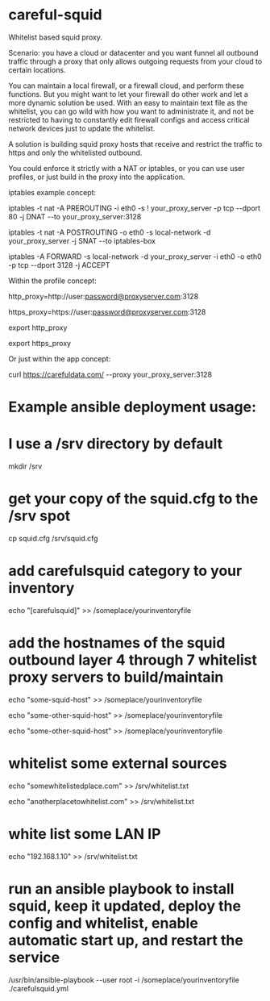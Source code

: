 # careful-squid
Whitelist based squid proxy. 

Scenario: you have a cloud or datacenter and you want funnel all outbound traffic through a proxy that only 
allows outgoing requests from your cloud to certain locations.

You can maintain a local firewall, or a firewall cloud, and perform these functions. But you might want to let your firewall do other work and let a more dynamic solution be used. With an easy to maintain text file as the whitelist, you can
go wild with how you want to administrate it, and not be restricted to having to constantly edit firewall configs and access critical network devices just to update the whitelist.

A solution is building squid proxy hosts that receive and restrict the traffic to https and only the whitelisted outbound.

You could enforce it strictly with a NAT or iptables, or you can use user profiles, or just build in the proxy into the application.

iptables example concept:

iptables -t nat -A PREROUTING -i eth0 -s ! your_proxy_server -p tcp --dport 80 -j DNAT --to your_proxy_server:3128

iptables -t nat -A POSTROUTING -o eth0 -s local-network -d your_proxy_server -j SNAT --to iptables-box

iptables -A FORWARD -s local-network -d your_proxy_server -i eth0 -o eth0 -p tcp --dport 3128 -j ACCEPT


Within the profile concept:

http_proxy=http://user:password@proxyserver.com:3128

https_proxy=https://user:password@proxyserver.com:3128

export http_proxy

export https_proxy


Or just within the app concept:

curl https://carefuldata.com/ --proxy your_proxy_server:3128



# Example ansible deployment usage:

# I use a /srv directory by default

mkdir /srv

# get your copy of the squid.cfg to the /srv spot

cp squid.cfg /srv/squid.cfg

# add carefulsquid category to your inventory

echo "[carefulsquid]" >> /someplace/yourinventoryfile

# add the hostnames of the squid outbound layer 4 through 7 whitelist proxy servers to build/maintain

echo "some-squid-host" >> /someplace/yourinventoryfile

echo "some-other-squid-host" >> /someplace/yourinventoryfile

echo "some-other-squid-host" >> /someplace/yourinventoryfile

# whitelist some external sources

echo "somewhitelistedplace.com" >> /srv/whitelist.txt

echo "anotherplacetowhitelist.com" >> /srv/whitelist.txt

# white list some LAN IP

echo "192.168.1.10" >> /srv/whitelist.txt

# run an ansible playbook to install squid, keep it updated, deploy the config and whitelist, enable automatic start up, and restart the service

/usr/bin/ansible-playbook --user root -i /someplace/yourinventoryfile ./carefulsquid.yml
